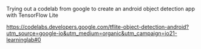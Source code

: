 Trying out a codelab from google to create an android object detection app with TensorFlow Lite

https://codelabs.developers.google.com/tflite-object-detection-android?utm_source=google-io&utm_medium=organic&utm_campaign=io21-learninglab#0
